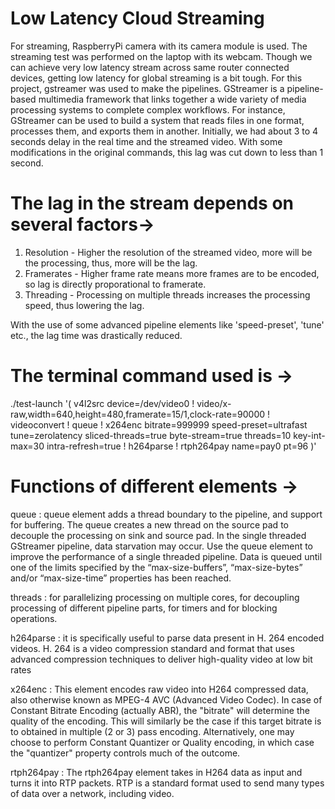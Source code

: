 # Low Latency Cloud Streaming

For streaming, RaspberryPi camera with its camera module is used. The streaming test was performed on the laptop with its webcam. Though we can achieve very low latency stream across same router connected 
devices, getting low latency for global streaming is a bit tough.
For this project, gstreamer was used to make the pipelines. GStreamer is a pipeline-based multimedia framework that links together a wide variety of media processing systems to complete complex workflows. 
For instance, GStreamer can be used to build a system that reads files in one format, processes them, and exports them in another. Initially, we had about 3 to 4 seconds delay in the real time and the 
streamed video. With some modifications in the original commands, this lag was cut down to less than 1 second.


# The lag in the stream depends on several factors->

  1) Resolution - Higher the resolution of the streamed video, more will be the processing, thus, more will be the lag.
  2) Framerates - Higher frame rate means more frames are to be encoded, so lag is directly proporational to framerate.
  3) Threading - Processing on multiple threads increases the processing speed, thus lowering the lag.
 
With the use of some advanced pipeline elements like 'speed-preset', 'tune' etc., the lag time was  drastically reduced.


# The terminal command used is ->

./test-launch '( v4l2src device=/dev/video0 ! video/x-raw,width=640,height=480,framerate=15/1,clock-rate=90000 ! videoconvert ! queue ! x264enc bitrate=999999 speed-preset=ultrafast tune=zerolatency 
sliced-threads=true byte-stream=true threads=10 key-int-max=30 intra-refresh=true ! h264parse ! rtph264pay name=pay0 pt=96 )'


# Functions of different elements ->

queue : queue element adds a thread boundary to the pipeline, and support for buffering. The queue creates a new thread on the source pad to decouple the processing on sink and source pad. In the single 
threaded GStreamer pipeline, data starvation may occur. Use the queue element to improve the performance of a single threaded pipeline. Data is queued until one of the limits specified by the 
“max-size-buffers”, “max-size-bytes” and/or “max-size-time” properties has been reached.

threads : for parallelizing processing on multiple cores, for decoupling processing of different pipeline parts, for timers and for blocking operations.

h264parse : it is specifically useful to parse data present in H. 264 encoded videos. H. 264 is a video compression standard and format that uses advanced compression techniques to deliver high-quality 
video at low bit rates

x264enc : This element encodes raw video into H264 compressed data, also otherwise known as MPEG-4 AVC (Advanced Video Codec).
In case of Constant Bitrate Encoding (actually ABR), the "bitrate" will determine the quality of the encoding. This will similarly be the case if this target bitrate is to obtained in multiple (2 or 3)
pass encoding. Alternatively, one may choose to perform Constant Quantizer or Quality encoding, in which case the "quantizer" property controls much of the outcome.

rtph264pay : The rtph264pay element takes in H264 data as input and turns it into RTP packets. RTP is a standard format used to send many types of data over a network, including video.
